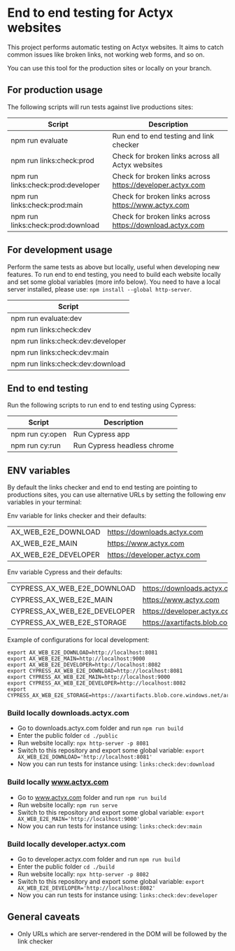 
# End to end testing for Actyx websites

This project performs automatic testing on Actyx websites. It aims to catch common issues like broken links, not working web forms, and so on.

You can use this tool for the production sites or locally on your branch.

## For production usage

The following scripts will run tests against live productions sites:

| Script                             | Description                                                 |
|------------------------------------|-------------------------------------------------------------|
| npm run evaluate                   | Run end to end testing and link checker                     |
| npm run links:check:prod           | Check for broken links across all Actyx websites            |
| npm run links:check:prod:developer | Check for broken links across <https://developer.actyx.com> |
| npm run links:check:prod:main      | Check for broken links across <https://www.actyx.com>       |
| npm run links:check:prod:download  | Check for broken links across <https://download.actyx.com>  |

## For development usage

Perform the same tests as above but locally, useful when developing new features.
To run end to end testing, you need to build each website locally and set some global variables (more info below).
You need to have a local server installed, please use: `npm install --global http-server`.

| Script                            |
|-----------------------------------|
| npm run evaluate:dev              |
| npm run links:check:dev           |
| npm run links:check:dev:developer |
| npm run links:check:dev:main      |
| npm run links:check:dev:download  |

## End to end testing

Run the following scripts to run end to end testing using Cypress:

| Script          | Description                 |
|-----------------|-----------------------------|
| npm run cy:open | Run Cypress app             |
| npm run cy:run  | Run Cypress headless chrome |

## ENV variables

By default the links checker and end to end testing are pointing to productions sites, you can use alternative URLs by setting the following env variables in your terminal:

Env variable for links checker and their defaults:

|                      |                               |
|----------------------|-------------------------------|
| AX_WEB_E2E_DOWNLOAD  | <https://downloads.actyx.com> |
| AX_WEB_E2E_MAIN      | <https://www.actyx.com>       |
| AX_WEB_E2E_DEVELOPER | <https://developer.actyx.com> |

Env variable Cypress and their defaults:

|                              |                                                       |
|------------------------------|-------------------------------------------------------|
| CYPRESS_AX_WEB_E2E_DOWNLOAD  | <https://downloads.actyx.com>                         |
| CYPRESS_AX_WEB_E2E_MAIN      | <https://www.actyx.com>                               |
| CYPRESS_AX_WEB_E2E_DEVELOPER | <https://developer.actyx.com>                         |
| CYPRESS_AX_WEB_E2E_STORAGE   | <https://axartifacts.blob.core.windows.net/artifacts> |

Example of configurations for local development:

```shell
export AX_WEB_E2E_DOWNLOAD=http://localhost:8081
export AX_WEB_E2E_MAIN=http://localhost:9000
export AX_WEB_E2E_DEVELOPER=http://localhost:8082
export CYPRESS_AX_WEB_E2E_DOWNLOAD=http://localhost:8081
export CYPRESS_AX_WEB_E2E_MAIN=http://localhost:9000
export CYPRESS_AX_WEB_E2E_DEVELOPER=http://localhost:8082
export CYPRESS_AX_WEB_E2E_STORAGE=https://axartifacts.blob.core.windows.net/artifacts/
```

### Build locally downloads.actyx.com

- Go to downloads.actyx.com folder and run `npm run build`
- Enter the public folder `cd ./public`
- Run website locally: `npx http-server -p 8081`
- Switch to this repository and export some global variable: `export AX_WEB_E2E_DOWNLOAD='http://localhost:8081'`
- Now you can run tests for instance using: `links:check:dev:download`

### Build locally www.actyx.com

- Go to www.actyx.com folder and run `npm run build`
- Run website locally: `npm run serve`
- Switch to this repository and export some global variable: `export AX_WEB_E2E_MAIN='http://localhost:9000'`
- Now you can run tests for instance using: `links:check:dev:main`

### Build locally developer.actyx.com

- Go to developer.actyx.com folder and run `npm run build`
- Enter the public folder `cd ./build`
- Run website locally: `npx http-server -p 8082`
- Switch to this repository and export some global variable: `export AX_WEB_E2E_DEVELOPER='http://localhost:8082'`
- Now you can run tests for instance using: `links:check:dev:developer`

## General caveats

- Only URLs which are server-rendered in the DOM will be followed by the link checker
